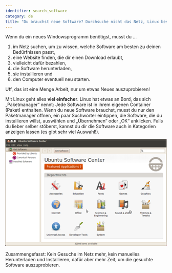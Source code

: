 ```yaml
---
identifier: search_software
category: de
title: "Du brauchst neue Software? Durchsuche nicht das Netz, Linux besorgt sie f&uuml;r dich."
---
```


Wenn du ein neues Windowsprogramm benötigst, musst du …

<ol>
<li>im Netz suchen, um zu wissen, welche Software am besten zu deinen Bedürfnissen passt,</li>
<li>eine Website finden, die dir einen Download erlaubt,</li>
<li>vielleicht dafür bezahlen,</li>
<li>die Software herunterladen,</li>
<li>sie installieren und</li>
<li>den Computer eventuell neu starten.</li>
</ol>

Uff, das ist eine Menge Arbeit, nur um etwas Neues auszuprobieren!

Mit Linux geht alles <b>viel einfacher</b>. Linux hat etwas an Bord, das sich „Paketmanager“ nennt: Jede Software ist in ihrem eigenen Container (Paket) enthalten. Wenn du neue Software brauchst, musst du nur den Paketmanager öffnen, ein paar Suchwörter eintippen, die Software, die du installieren willst, auswählen und „Übernehmen“ oder „OK“ anklicken. Falls du lieber selber stöberst, kannst du dir die Software auch in Kategorien anzeigen lassen (es gibt sehr viel Auswahl!).

<img src="/img/synaptic.png" />

Zusammengefasst: Kein Gesuche im Netz mehr, kein manuelles Herunterladen und Installieren, dafür aber mehr Zeit, um die gesuchte Software auszuprobieren.




